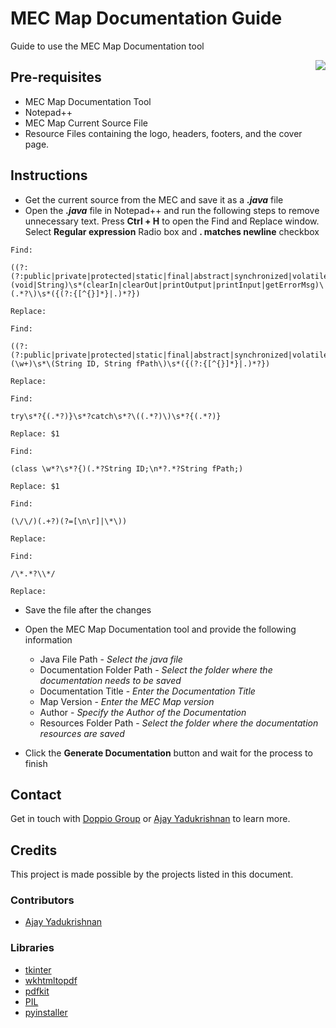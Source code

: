 

# MEC Map Documentation Guide
Guide to use the MEC Map Documentation tool

<link rel="icon" href="https://doppiogroup.com/wp-content/uploads/2021/04/cropped-DG-192x192.png" sizes="192x192">
<a href="https://doppiogroup.com/"><img style="float: right;" src="https://doppiogroup.com/wp-content/uploads/2021/04/doppio_hmpg_animation_FNL2.gif"></a>

## Pre-requisites

- MEC Map Documentation Tool
- Notepad++
- MEC Map Current Source File
- Resource Files containing the logo, headers, footers, and the cover page.

## Instructions

- Get the current source from the MEC and save it as a ***.java*** file
- Open the ***.java*** file in Notepad++ and run the following  steps to remove unnecessary text. Press **Ctrl + H** to open the Find and Replace window. Select **Regular expression** Radio box and **. matches newline** checkbox

```
Find:

((?:(?:public|private|protected|static|final|abstract|synchronized|volatile)\s+)*)\s*(void|String)\s*(clearIn|clearOut|printOutput|printInput|getErrorMsg)\(.*?\)\s*({(?:{[^{}]*}|.)*?})

Replace:
```

```
Find:

((?:(?:public|private|protected|static|final|abstract|synchronized|volatile)\s+)*)\s*(\w+)\s*\(String ID, String fPath\)\s*({(?:{[^{}]*}|.)*?})

Replace:
```

```
Find:

try\s*?{(.*?)}\s*?catch\s*?\((.*?)\)\s*?{(.*?)}

Replace: $1
```

```
Find:

(class \w*?\s*?{)(.*?String ID;\n*?.*?String fPath;)

Replace: $1
```

```
Find:

(\/\/)(.+?)(?=[\n\r]|\*\))

Replace:
```

```
Find:

/\*.*?\\*/

Replace:
```

- Save the file after the changes
- Open the MEC Map Documentation tool and provide the following information
	
	- Java File Path - *Select the java file*
	- Documentation Folder Path - *Select the folder where the documentation needs to be saved*
	- Documentation Title - *Enter the Documentation Title*
	- Map Version - *Enter the MEC Map version*
	- Author - *Specify the Author of the Documentation*
	- Resources Folder Path - *Select the folder where the documentation resources are saved*

- Click the **Generate Documentation** button and wait for the process to finish



## Contact

Get in touch with [Doppio Group](https://doppiogroup.com) or [Ajay Yadukrishnan](mailto:ajayyadukrishnan@gmail.com) to learn more.


## Credits

This project is made possible by the projects listed in this document.

### Contributors

- [Ajay Yadukrishnan](https://github.com/ajayyadukrishnan)

### Libraries

- [tkinter](https://github.com/python/cpython/tree/main/Lib/tkinter)
- [wkhtmltopdf](https://github.com/wkhtmltopdf/wkhtmltopdf)
- [pdfkit](https://github.com/JazzCore/python-pdfkit)
- [PIL](https://github.com/python-pillow/Pillow)
- [pyinstaller](https://github.com/pyinstaller/pyinstaller)


